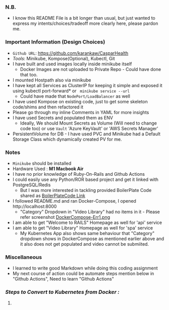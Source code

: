 ### N.B.
- I know this README File is a bit longer than usual, but just wanted to express my intents/choices/tradeoff more clearly here, please pardon me.

### Important Information (Design Choices)
- `Github URL`: https://github.com/karankaw/CasparHealth
- *Tools*: Minikube, Kompose(Optional), Kubectl, Git
- I have built and used images locally inside minikube itself
	* Docker Images are not uploaded to Private Repo - Could have done that too.
- I mounted Hostpath also via minikube
- I have kept all Services as ClusterIP for keeping it simple and exposed it using kubectl port-forward* or ``` minikube service --url```
  * Could have made that `NodePort/LoadBalancer` as well
- I have used Kompose on existing code, just to get some skeleton code/shims and then refactored it
- Please go through my inline Comments in YAML for more insights
- I have used Secrets and populated them as ENV
  * Ideally, We should Mount Secrets as Volume (Will need to change code too) or use ```Vault``` 'Azure KeyVault' or 'AWS Secrets Manager'
- PersistentVolume for DB - I have used PVC and Minikube had a Default Storage Class which dynamically created PV for me.

### Notes
- ```Minikube``` should be installed
- Hardware Used : **M1 Macbook Air**
- I have no prior knowledge of Ruby-On-Rails and Github Actions
- I could easily use any Python/ROR based project and get it linked with PostgreSQL/Redis 
  * But I was more interested in tackling provided BoilerPlate Code shared as [BoilerPlateCode Link](https://drive.google.com/file/d/1Vm3U14jhnC0enw0leWoCrE3j_VNh8RoB/view)
- I followed README.md and ran Docker-Compose, I opened http://localhost:8000
	* "Category" Dropdown in "Video Library" had no items in it - Please refer screenshot 
	[DockerCompose-Err1.png](https://github.com/karankaw/CasparHealth/blob/main/misc/CategoryMissing-Error-DockerCompose.png)
- I am able to get "Welcome to RAILS" Homepage as well for 'api' service
- I am able to get "Video Library" Homepage as well for 'spa' service
  * My Kubernetes App also shows same behaviour that "Category" dropdown shows in DockerCompose as mentioned earlier above and it also does not get populated and video cannot be submiited.
### Miscellaneous 
- I learned to write good Markdown while doing this coding assignment
- My next course of action could be automate steps mention below in "Github Actions", Need to learn "Github Actions"

### *Steps to Convert to Kubernetes from Docker :*

1. 

